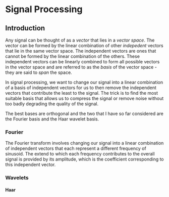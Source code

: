 # Signal Processing

## Introduction

Any signal can be thought of as a _vector_ that lies in a _vector space_.
The vector can be formed by the linear combination of other _indepedent_
vectors that lie in the same vector space. The independent vectors are
ones that cannot be formed by the linear combination of the others.
These independent vectors can be linearly combined to form all possible
vectors in the vector space and are referred to as the _basis_ of the
vector space - they are said to _span_ the space.

In signal processing, we want to change our signal into a linear
combination of a basis of independent vectors for us to then remove the
independent vectors that contribute the least to the signal. The trick
is to find the most suitable basis that allows us to compress the signal
or remove noise without too badly degrading the quality of the signal.

The best bases are orthogonal and the two that I have so far considered
are the Fourier basis and the Haar wavelet basis.

### Fourier

The Fourier transform involves changing our signal into a linear
combination of independent vectors that each represent a different
frequency of sinusoid. The extend to which each frequency contributes to
the overall signal is provided by its amplitude, which is the coefficient
corresponding to this independent vector.

### Wavelets

#### Haar 